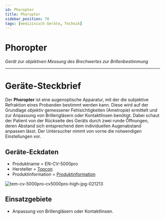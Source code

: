 ```yaml
---
id: Phoropter
title: Phoropter 
sidebar_position: 70
tags: [medizinisch Geräte, Technik]
---
```


# Phoropter

*Gerät zur objektiven Messung des Brechwertes zur Brillenbestimmung*

------

# Geräte-Steckbrief

Der **Phoropter** ist eine augenoptische Apparatur, mit der die subjektive Refraktion eines Probanden bestimmt werden kann. Diese wird auf der Grundlage *objektiv* gemessener Fehlsichtigkeiten (Ametropie) ermittelt und zur Anpassung von Brillengläsern oder Kontaktlinsen benötigt. Dabei schaut der Patient von der Rückseite des Geräts durch zwei runde Öffnungen, deren Abstand sich entsprechend dem individuellen Augenabstand anpassen lässt. Der Untersucher nimmt von vorne die notwendigen Einstellungen vor.



## Geräte-Eckdaten

-  Produktname =  EN-CV-5000pro
-  Hersteller = [Topcon](https://topconhealthcare.eu/de_DE) 
-  Produktinformation = [Produktinformation](/sources/devices/topcon-phoropter/en-cv-5000pro-topcon-brochure.pdf) 

![tem-cv-5000pro-cv5000pro-high-jpg-021213](/sources/devices/topcon-phoropter/tem-cv-5000pro-cv5000pro-high-jpg-021213.jpg)



## Einsatzgebiete

- Anpassung von Brillengläsern oder Kontaktlinsen.

